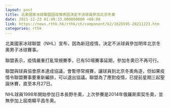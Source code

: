 ```yaml
---
layout: post
title: 北美國家冰球聯盟因疫情原因決定不派球員參加北京冬奧
date: 2021-12-23 01:49:33.000000000 +08:00
link: https://news.rthk.hk/rthk/ch/component/k2/1625595-20211223.htm
categories: rthk
---
```


北美國家冰球聯盟（NHL）宣布，因為新冠疫情，決定不派球員參加明年北京冬奧男子冰球賽事。

聯盟表示，疫情嚴重打亂常規賽季，已有50場賽事延期，參加冬奧已不再可行。

聯盟與球員協會原本達成協議，會暫停常規賽，讓球員到北京冬奧角逐，但如果疫情令聯盟賽事要重新編排，可以退出協議。聯盟為了應對疫情，已提前星期三起聖誕休賽，直至本月27日。

NHL球員1998年開始參加日本長野冬奧，上次參賽是2014年俄羅斯索契冬奧，並無參加上屆南韓平昌冬奧。
